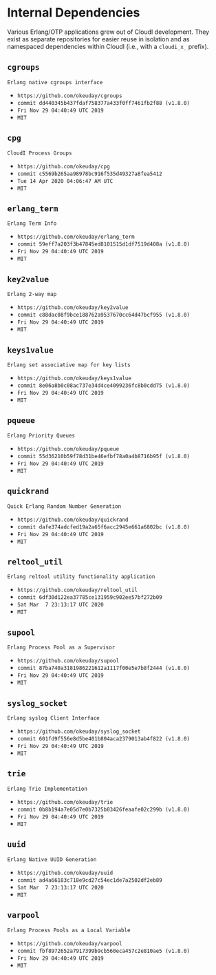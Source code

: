 Internal Dependencies
=====================

Various Erlang/OTP applications grew out of CloudI development.
They exist as separate repositories for easier reuse in isolation and
as namespaced dependencies within CloudI (i.e., with a `cloudi_x_` prefix).

`cgroups`
---------
`Erlang native cgroups interface`

- `https://github.com/okeuday/cgroups`
- `commit dd440345b437fdaf758377a433f0ff7461fb2f88 (v1.8.0)`
- `Fri Nov 29 04:40:49 UTC 2019`
- `MIT`

`cpg`
-----
`CloudI Process Groups`

- `https://github.com/okeuday/cpg`
- `commit c5569b265aa98978bc916f535d49327a8fea5412`
- `Tue 14 Apr 2020 04:06:47 AM UTC`
- `MIT`

`erlang_term`
-------------
`Erlang Term Info`

- `https://github.com/okeuday/erlang_term`
- `commit 59eff7a203f3b47845ed8101515d1df7519d408a (v1.8.0)`
- `Fri Nov 29 04:40:49 UTC 2019`
- `MIT`

`key2value`
-----------
`Erlang 2-way map`

- `https://github.com/okeuday/key2value`
- `commit c88dac08f9bce188762a9537670cc64d47bcf955 (v1.8.0)`
- `Fri Nov 29 04:40:49 UTC 2019`
- `MIT`

`keys1value`
------------
`Erlang set associative map for key lists`

- `https://github.com/okeuday/keys1value`
- `commit 8e06a8b0c08ac737e34d4ce4099236fc8b0cdd75 (v1.8.0)`
- `Fri Nov 29 04:40:49 UTC 2019`
- `MIT`

`pqueue`
--------
`Erlang Priority Queues`

- `https://github.com/okeuday/pqueue`
- `commit 55d36210b59f78d31be46efbf78a0a4b8716b95f (v1.8.0)`
- `Fri Nov 29 04:40:49 UTC 2019`
- `MIT`

`quickrand`
-----------
`Quick Erlang Random Number Generation`

- `https://github.com/okeuday/quickrand`
- `commit dafe374adcfed19a2a65f6acc2945e661a6802bc (v1.8.0)`
- `Fri Nov 29 04:40:49 UTC 2019`
- `MIT`

`reltool_util`
--------------
`Erlang reltool utility functionality application`

- `https://github.com/okeuday/reltool_util`
- `commit 6df30d122ea37785ce131959c902ee57bf272b09`
- `Sat Mar  7 23:13:17 UTC 2020`
- `MIT`

`supool`
--------
`Erlang Process Pool as a Supervisor`

- `https://github.com/okeuday/supool`
- `commit 87ba740a3181986221612a1117f00e5e7b8f2444 (v1.8.0)`
- `Fri Nov 29 04:40:49 UTC 2019`
- `MIT`

`syslog_socket`
---------------
`Erlang syslog Client Interface`

- `https://github.com/okeuday/syslog_socket`
- `commit 601fd9f556e8d5be401b804aca2379013ab4f822 (v1.8.0)`
- `Fri Nov 29 04:40:49 UTC 2019`
- `MIT`

`trie`
------
`Erlang Trie Implementation`

- `https://github.com/okeuday/trie`
- `commit 0b8b194a7e05d7e0b7325b03426feaafe02c299b (v1.8.0)`
- `Fri Nov 29 04:40:49 UTC 2019`
- `MIT`

`uuid`
------
`Erlang Native UUID Generation`

- `https://github.com/okeuday/uuid`
- `commit ad4a66183c718e9cd27c54ec1de7a2502df2eb89`
- `Sat Mar  7 23:13:17 UTC 2020`
- `MIT`

`varpool`
---------
`Erlang Process Pools as a Local Variable`

- `https://github.com/okeuday/varpool`
- `commit fbf8972652a7917399b9cb560eca457c2e810ae5 (v1.8.0)`
- `Fri Nov 29 04:40:49 UTC 2019`
- `MIT`

